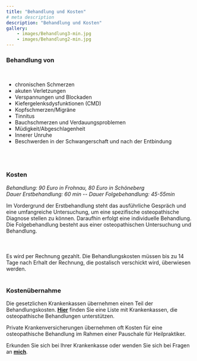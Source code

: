 ```yaml
---
title: "Behandlung und Kosten"
# meta description
description: "Behandlung und Kosten"
gallery: 
    - images/Behandlung3-min.jpg
    - images/Behandlung2-min.jpg
---  
```



### Behandlung von  
<br>

* chronischen Schmerzen
* akuten Verletzungen
* Verspannungen und Blockaden
* Kiefergelenksdysfunktionen (CMD)
* Kopfschmerzen/Migräne
* Tinnitus
* Bauchschmerzen und Verdauungsproblemen
* Müdigkeit/Abgeschlagenheit
* Innerer Unruhe
* Beschwerden in der Schwangerschaft und nach der Entbindung  
<br>
<br>  


### Kosten  


*Behandlung: 90 Euro in Frohnau, 80 Euro in Schöneberg*  
*Dauer Erstbehandlung: 60 min -- Dauer Folgebehandlung: 45-55min*
<br>

Im Vordergrund der Erstbehandlung steht das ausführliche Gespräch und eine umfangreiche Untersuchung, um eine spezifische osteopathische Diagnose stellen zu können. Daraufhin erfolgt eine individuelle Behandlung.  
Die Folgebehandlung besteht aus einer osteopathischen Untersuchung und Behandlung.  
<br>
<br>
<br>
Es wird per Rechnung gezahlt. Die Behandlungskosten müssen bis zu 14 Tage nach Erhalt der Rechnung, die postalisch verschickt wird, überwiesen werden.
<br>
<br>

### Kostenübernahme  
Die gesetzlichen Krankenkassen übernehmen einen Teil der Behandlungskosten. **[Hier](https://www.krankenkassen.de/gesetzliche-krankenkassen/leistungen-gesetzliche-krankenkassen/alternative-heilmethoden/osteopathie)** finden Sie eine Liste mit Krankenkassen, die osteopathische Behandlungen unterstützen.  

Private Krankenversicherungen übernehmen oft Kosten für eine osteopathische Behandlung im Rahmen einer Pauschale für Heilpraktiker.  
  
Erkunden Sie sich bei Ihrer Krankenkasse oder wenden Sie sich bei Fragen an **[mich](https://www.osteopathiekammhoff.de/kontakt/ "Kontakt")**.  